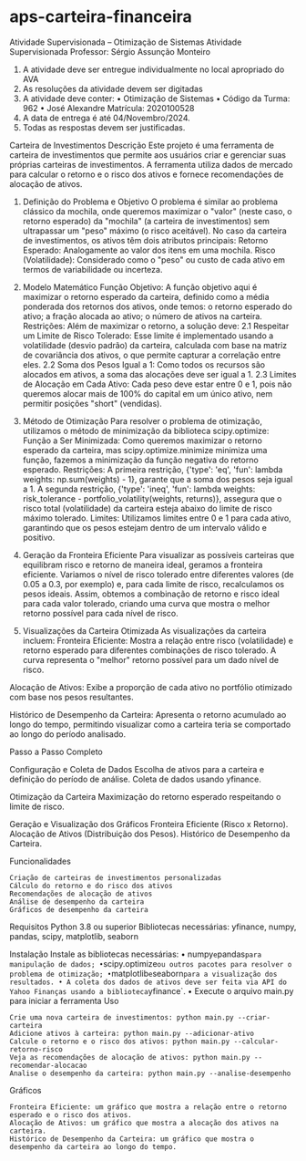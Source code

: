# aps-carteira-financeira
Atividade Supervisionada – Otimização de Sistemas
Atividade Supervisionada
Professor: Sérgio Assunção Monteiro
1. A atividade deve ser entregue individualmente no local apropriado do AVA
2. As resoluções da atividade devem ser digitadas
3. A atividade deve conter:
• Otimização de Sistemas
• Código da Turma: 962
• José Alexandre
Matrícula: 2020100528
4. A data de entrega é até 04/Novembro/2024.
5. Todas as respostas devem ser justificadas.

Carteira de Investimentos
Descrição
Este projeto é uma ferramenta de carteira de investimentos que permite aos usuários criar e gerenciar suas próprias carteiras de investimentos. A ferramenta utiliza dados de mercado para calcular o retorno e o risco dos ativos e fornece recomendações de alocação de ativos.

1. Definição do Problema e Objetivo
O problema é similar ao problema clássico da mochila, onde queremos maximizar o "valor" (neste caso, o retorno esperado) da "mochila" (a carteira de investimentos) sem ultrapassar um "peso" máximo (o risco aceitável). No caso da carteira de investimentos, os ativos têm dois atributos principais:
    Retorno Esperado: Analogamente ao valor dos itens em uma mochila.
    Risco (Volatilidade): Considerado como o "peso" ou custo de cada ativo em termos de variabilidade ou incerteza.
2. Modelo Matemático
Função Objetivo:
A função objetivo aqui é maximizar o retorno esperado da carteira, definido como a média ponderada dos retornos dos ativos, onde temos:
 o retorno esperado do ativo;
  a fração alocada ao ativo;
  o número de ativos na carteira.
Restrições:
Além de maximizar o retorno, a solução deve:
   2.1 Respeitar um Limite de Risco Tolerado:
        Esse limite é implementado usando a volatilidade (desvio padrão) da carteira, calculada com base na matriz de covariância dos ativos, o que permite capturar a correlação entre eles.
2.2 Soma dos Pesos Igual a 1:
    Como todos os recursos são alocados em ativos, a soma das alocações deve ser igual a 1.
2.3 Limites de Alocação em Cada Ativo:
    Cada peso deve estar entre 0 e 1, pois não queremos alocar mais de 100% do capital em um único ativo, nem permitir posições "short" (vendidas).

3. Método de Otimização
Para resolver o problema de otimização, utilizamos o método de minimização da biblioteca scipy.optimize:
    Função a Ser Minimizada: Como queremos maximizar o retorno esperado da carteira, mas scipy.optimize.minimize minimiza uma função, fazemos a minimização da função negativa do retorno esperado.
Restrições:
    A primeira restrição, {'type': 'eq', 'fun': lambda weights: np.sum(weights) - 1}, garante que a soma dos pesos seja igual a 1.
    A segunda restrição, {'type': 'ineq', 'fun': lambda weights: risk_tolerance - portfolio_volatility(weights, returns)}, assegura que o risco total (volatilidade) da carteira esteja abaixo do limite de risco máximo tolerado.
Limites:
 Utilizamos limites entre 0 e 1 para cada ativo, garantindo que os pesos estejam dentro de um intervalo válido e positivo.

4. Geração da Fronteira Eficiente
Para visualizar as possíveis carteiras que equilibram risco e retorno de maneira ideal, geramos a fronteira eficiente. Variamos o nível de risco tolerado entre diferentes valores (de 0.05 a 0.3, por exemplo) e, para cada limite de risco, recalculamos os pesos ideais. Assim, obtemos a combinação de retorno e risco ideal para cada valor tolerado, criando uma curva que mostra o melhor retorno possível para cada nível de risco.

5. Visualizações da Carteira Otimizada
As visualizações da carteira incluem:
Fronteira Eficiente:
    Mostra a relação entre risco (volatilidade) e retorno esperado para diferentes combinações de risco tolerado.
    A curva representa o "melhor" retorno possível para um dado nível de risco.

Alocação de Ativos:
    Exibe a proporção de cada ativo no portfólio otimizado com base nos pesos resultantes.

Histórico de Desempenho da Carteira:
    Apresenta o retorno acumulado ao longo do tempo, permitindo visualizar como a carteira teria se comportado ao longo do período analisado.

Passo a Passo Completo

Configuração e Coleta de Dados
        Escolha de ativos para a carteira e definição do período de análise.
        Coleta de dados usando yfinance.

Otimização da Carteira
        Maximização do retorno esperado respeitando o limite de risco.

Geração e Visualização dos Gráficos
        Fronteira Eficiente (Risco x Retorno).
        Alocação de Ativos (Distribuição dos Pesos).
        Histórico de Desempenho da Carteira.

Funcionalidades

    Criação de carteiras de investimentos personalizadas
    Cálculo do retorno e do risco dos ativos
    Recomendações de alocação de ativos
    Análise de desempenho da carteira
    Gráficos de desempenho da carteira

Requisitos
    Python 3.8 ou superior
    Bibliotecas necessárias: yfinance, numpy, pandas, scipy, matplotlib, seaborn

Instalação
 Instale as bibliotecas necessárias: 
• numpy` e `pandas` para manipulação de dados;
• `scipy.optimize` ou outros pacotes para resolver o problema de otimização;
• `matplotlib` e `seaborn` para a visualização dos resultados.
• A coleta dos dados de ativos deve ser feita via API do Yahoo Finanças usando a
biblioteca `yfinance`.
• Execute o arquivo main.py para iniciar a ferramenta
Uso

    Crie uma nova carteira de investimentos: python main.py --criar-carteira
    Adicione ativos à carteira: python main.py --adicionar-ativo
    Calcule o retorno e o risco dos ativos: python main.py --calcular-retorno-risco
    Veja as recomendações de alocação de ativos: python main.py --recomendar-alocacao
    Analise o desempenho da carteira: python main.py --analise-desempenho

Gráficos

    Fronteira Eficiente: um gráfico que mostra a relação entre o retorno esperado e o risco dos ativos.
    Alocação de Ativos: um gráfico que mostra a alocação dos ativos na carteira.
    Histórico de Desempenho da Carteira: um gráfico que mostra o desempenho da carteira ao longo do tempo.